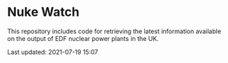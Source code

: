 # Nuke Watch

This repository includes code for retrieving the latest information available on the output of EDF nuclear power plants in the UK.

Last updated: 2021-07-19 15:07